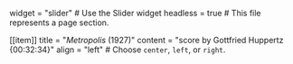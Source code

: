widget = "slider"  # Use the Slider widget
headless = true  # This file represents a page section.

[[item]]
  title = "_Metropolis_ (1927)"
  content = "score by Gottfried Huppertz {00:32:34}"
  align = "left"  # Choose `center`, `left`, or `right`.


